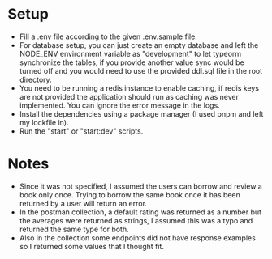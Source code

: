 # Setup

- Fill a .env file according to the given .env.sample file.
- For database setup, you can just create an empty database and left the NODE_ENV environment variable as "development" to let typeorm synchronize the tables, if you provide another value sync would be turned off and you would need to use the provided ddl.sql file in the root directory.
- You need to be running a redis instance to enable caching, if redis keys are not provided the application should run as caching was never implemented. You can ignore the error message in the logs.
- Install the dependencies using a package manager (I used pnpm and left my lockfile in).
- Run the "start" or "start:dev" scripts.

# Notes

- Since it was not specified, I assumed the users can borrow and review a book only once. Trying to borrow the same book once it has been returned by a user will return an error.
- In the postman collection, a default rating was returned as a number but the averages were returned as strings, I assumed this was a typo and returned the same type for both.
- Also in the collection some endpoints did not have response examples so I returned some values that I thought fit.